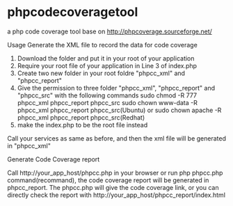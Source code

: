 phpcodecoveragetool
===================

a php code coverage tool base on http://phpcoverage.sourceforge.net/


Usage
Generate the XML file to record the data for code coverage

1. Download the folder and put it in your root of your application
2. Require your root file of your application in Line 3 of index.php
3. Create two new folder in your root foldre "phpcc_xml" and "phpcc_report"
4. Give the permission to three folder "phpcc_xml", "phpcc_report" and "phpcc_src" with the following commands
sudo chmod -R 777 phpcc_xml phpcc_report phpcc_src
sudo chown www-data -R phpcc_xml phpcc_report phpcc_src(Ubuntu) or sudo chown apache -R phpcc_xml phpcc_report phpcc_src(Redhat)
5. make the index.php to be the root file instead

Call your services as same as before, and then the xml file will be generated in "phpcc_xml"

Generate Code Coverage report

Call http://your_app_host/phpcc.php in your browser or run php phpcc.php command(recommand), the code coverage report will be generated in phpcc_report. The phpcc.php will give the code coverage link, or you can directly check the report with http://your_app_host/phpcc_report/index.html
